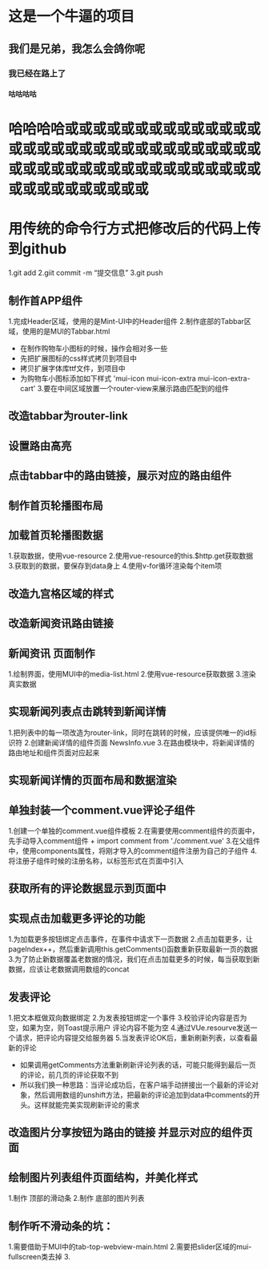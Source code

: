 # 这是一个牛逼的项目

## 我们是兄弟，我怎么会鸽你呢

### 我已经在路上了

#### 咕咕咕咕

# 哈哈哈哈或或或或或或或或或或或或或或或或或或或或或或或或或或或或或或或或或或或或或或或或或或或或或或或或或或或或或或或或或或或或

# 用传统的命令行方式把修改后的代码上传到github
1.git add
2.giit commit -m “提交信息”
3.git push

## 制作首APP组件
1.完成Header区域，使用的是Mint-UI中的Header组件
2.制作底部的Tabbar区域，使用的是MUI的Tabbar.html
 + 在制作购物车小图标的时候，操作会相对多一些
 + 先把扩展图标的css样式拷贝到项目中
 + 拷贝扩展字体库ttf文件，到项目中
 + 为购物车小图标添加如下样式 'mui-icon mui-icon-extra mui-icon-extra-cart'
3.要在中间区域放置一个router-view来展示路由匹配到的组件


## 改造tabbar为router-link


## 设置路由高亮

## 点击tabbar中的路由链接，展示对应的路由组件

## 制作首页轮播图布局

## 加载首页轮播图数据
1.获取数据，使用vue-resource
2.使用vue-resource的this.$http.get获取数据
3.获取到的数据，要保存到data身上
4.使用v-for循环渲染每个item项

## 改造九宫格区域的样式

## 改造新闻资讯路由链接

## 新闻资讯 页面制作
1.绘制界面，使用MUI中的media-list.html
2.使用vue-resource获取数据
3.渲染真实数据

## 实现新闻列表点击跳转到新闻详情
1.把列表中的每一项改造为router-link，同时在跳转的时候，应该提供唯一的id标识符
2.创建新闻详情的组件页面 NewsInfo.vue
3.在路由模块中，将新闻详情的路由地址和组件页面对应起来

## 实现新闻详情的页面布局和数据渲染

## 单独封装一个comment.vue评论子组件
1.创建一个单独的comment.vue组件模板
2.在需要使用comment组件的页面中，先手动导入comment组件
    + import comment from './comment.vue'
3.在父组件中，使用components属性，将刚才导入的comment组件注册为自己的子组件
4.将注册子组件时候的注册名称，以标签形式在页面中引入

## 获取所有的评论数据显示到页面中

## 实现点击加载更多评论的功能
1.为加载更多按钮绑定点击事件，在事件中请求下一页数据
2.点击加载更多，让pageIndex++，然后重新调用this.getComments()函数重新获取最新一页的数据
3.为了防止新数据覆盖老数据的情况，我们在点击加载更多的时候，每当获取到新数据，应该让老数据调用数组的concat

## 发表评论
1.把文本框做双向数据绑定
2.为发表按钮绑定一个事件
3.校验评论内容是否为空，如果为空，则Toast提示用户 评论内容不能为空
4.通过VUe.resourve发送一个请求，把评论内容提交给服务器
5.当发表评论OK后，重新刷新列表，以查看最新的评论
 + 如果调用getComments方法重新刷新评论列表的话，可能只能得到最后一页的评论，前几页的评论获取不到
 + 所以我们换一种思路：当评论成功后，在客户端手动拼接出一个最新的评论对象，然后调用数组的unshift方法，把最新的评论追加到data中comments的开头。这样就能完美实现刷新评论的需求

 ## 改造图片分享按钮为路由的链接 并显示对应的组件页面

 ## 绘制图片列表组件页面结构，并美化样式
 1.制作 顶部的滑动条
 2.制作 底部的图片列表
 
 ## 制作听不滑动条的坑：
 1.需要借助于MUI中的tab-top-webview-main.html
 2.需要把slider区域的mui-fullscreen类去掉
 3.